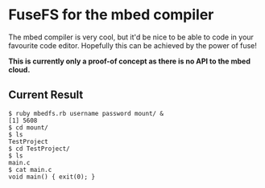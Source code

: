 FuseFS for the mbed compiler
============================
The mbed compiler is very cool, but it'd be nice to be able to code in your favourite code editor. Hopefully this can be achieved by the power of fuse!

**This is currently only a proof-of concept as there is no API to the mbed cloud.**

Current Result
--------------

    $ ruby mbedfs.rb username password mount/ &
	[1] 5608
	$ cd mount/
	$ ls
	TestProject
	$ cd TestProject/
	$ ls
	main.c
	$ cat main.c 
	void main() { exit(0); }